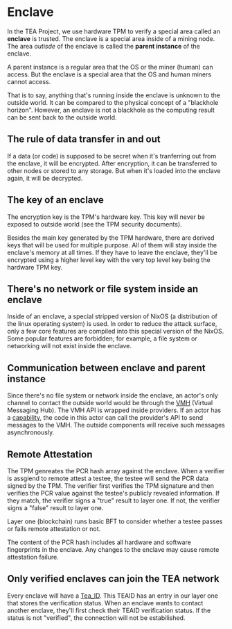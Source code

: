 # Enclave

In the TEA Project, we use hardware TPM to verify a special area called an **enclave** is trusted. The enclave is a special area inside of a mining node. The area *outisde* of the enclave is called the **parent instance** of the enclave. 

A parent instance is a regular area that the OS or the miner (human) can access. But the enclave is a special area that the OS and human miners cannot access.

That is to say, anything that's running inside the enclave is unknown to the outside world. It can be compared to the physical concept of a "blackhole horizon".  However, an enclave is not a blackhole as the computing result can be sent back to the outside world. 

## The rule of data transfer in and out

If a data (or code) is supposed to be secret when it's tranferring out from the enclave, it will be encrypted. After encryption, it can be transferred to other nodes or stored to any storage. But when it's loaded into the enclave again, it will be decrypted.

## The key of an enclave

The encryption key is the TPM's hardware key. This key will never be exposed to outside world (see the TPM security documents).

Besides the main key generated by the TPM hardware, there are derived keys that will be used for multiple purpose. All of them will stay inside the enclave's memory at all times. If they have to leave the enclave, they'll be encrypted using a higher level key with the very top level key being the hardware TPM key.

## There's no network or file system inside an enclave

Inside of an enclave, a special stripped version of NixOS (a distribution of the linux operating system) is used. In order to reduce the attack surface, only a few core features are compiled into this special version of the NixOS. Some popular features are forbidden; for example, a file system or networking will not exist inside the enclave.

## Communication between enclave and parent instance

Since there's no file system or network inside the enclave, an actor's only channel to contact the outside world would be through the [VMH](VMH.md) (Virtual Messaging Hub). The VMH API is wrapped inside providers. If an actor has a [capability](capability.md), the code in this actor can call the provider's API to send messages to the VMH. The outside components will receive such messages asynchronously.

## Remote Attestation

The TPM genreates the PCR hash array against the enclave. When a verifier is assgiend to remote attest a testee, the testee will send the PCR data signed by the TPM. The verifier first verifies the TPM signature and then verifies the PCR value against the testee's publicly revealed information. If they match, the verifier signs a "true" result to layer one. If not, the verifier signs a "false" result to layer one.

Layer one (blockchain) runs basic BFT to consider whether a testee passes or fails remote attestation or not.

The content of the PCR hash includes all hardware and software fingerprints in the enclave. Any changes to the enclave may cause remote attestation failure.

## Only verified enclaves can join the TEA network

Every enclave will have a [Tea_ID](Tea_ID.md). This TEAID has an entry in our layer one that stores the verification status. When an enclave wants to contact another enclave, they'll first check their TEAID verification status. If the status is not "verified", the connection will not be estabilished.
